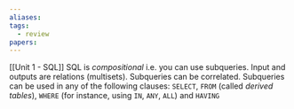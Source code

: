 ```yaml
---
aliases: 
tags:
  - review
papers:
---
```

[[Unit 1 - SQL]]
SQL is *compositional* i.e. you can use subqueries. Input and outputs are relations (multisets). Subqueries can be correlated. 
Subqueries can be used in any of the following clauses: `SELECT`, `FROM` (called *derived tables*), `WHERE` (for instance, using `IN`, `ANY`, `ALL`) and `HAVING`

